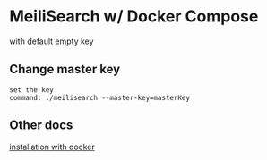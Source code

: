 # MeiliSearch w/ Docker Compose

with default empty key

## Change master key

```
set the key 
command: ./meilisearch --master-key=masterKey
```

## Other docs

[installation with docker](https://docs.meilisearch.com/learn/getting_started/installation.html#download-and-launch)
